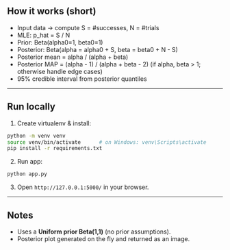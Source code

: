 ## How it works (short)
- Input data → compute S = #successes, N = #trials
- MLE: p_hat = S / N
- Prior: Beta(alpha0=1, beta0=1)
- Posterior: Beta(alpha = alpha0 + S, beta = beta0 + N - S)
- Posterior mean = alpha / (alpha + beta)
- Posterior MAP = (alpha - 1) / (alpha + beta - 2) (if alpha, beta > 1; otherwise handle edge cases)
- 95% credible interval from posterior quantiles

---

## Run locally

1. Create virtualenv & install:
```bash
python -m venv venv
source venv/bin/activate      # on Windows: venv\Scripts\activate
pip install -r requirements.txt
```

2. Run app:
```bash
python app.py
```

3. Open `http://127.0.0.1:5000/` in your browser.

---

## Notes
- Uses a **Uniform prior Beta(1,1)** (no prior assumptions).
- Posterior plot generated on the fly and returned as an image.